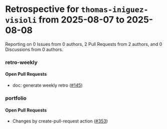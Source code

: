 # Retrospective for `thomas-iniguez-visioli` from 2025-08-07 to 2025-08-08

Reporting on 0 Issues from 0 authors, 2 Pull Requests from 2 authors, and 0 Discussions from 0 authors.


### retro-weekly

#### Open Pull Requests

- doc: generate weekly retro ([#145](https://github.com/thomas-iniguez-visioli/retro-weekly/pull/145))

### portfolio

#### Open Pull Requests

- Changes by create-pull-request action ([#353](https://github.com/thomas-iniguez-visioli/portfolio/pull/353))